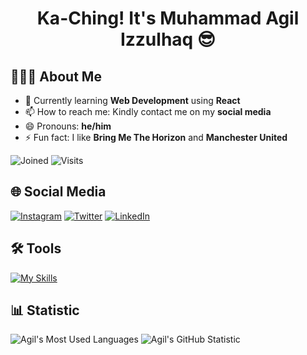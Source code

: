 <h1 align="center">Ka-Ching! It's Muhammad Agil Izzulhaq 😎</h1>

## 👨🏻‍💻 About Me
- 🌱 Currently learning **Web Development** using **React**
- 📫 How to reach me: Kindly contact me on my **social media**
- 😄 Pronouns: **he/him**
- ⚡ Fun fact: I like **Bring Me The Horizon** and **Manchester United**

![Joined](https://img.shields.io/badge/Joined-September%2027,%202021-green?style=flat&logo=github)
![Visits](https://badges.pufler.dev/visits/agilizzulhaq/agilizzulhaq)


## 🌐 Social Media
[![Instagram](https://img.shields.io/badge/Instagram-izzulhaqagil-purple?style=flat&logo=instagram)](https://www.instagram.com/izzulhaqagil/)
[![Twitter](https://img.shields.io/badge/Twitter-agilizzulhaq-blue?style=flat&logo=twitter)](https://twitter.com/agilinho)
[![LinkedIn](https://img.shields.io/badge/LinkedIn-agilizzulhaq-blue?style=flat&logo=linkedin)](https://www.linkedin.com/in/agilizzulhaq/)


## 🛠️ Tools
[![My Skills](https://skillicons.dev/icons?i=html,css,js,laravel,mysql,bootstrap,cpp,py,figma,ai,ps,androidstudio,kotlin,java,cpp)](https://skillicons.dev)

## 📊 Statistic
![Agil's Most Used Languages](https://github-readme-stats.vercel.app/api/top-langs/?username=agilizzulhaq&theme=transparent&show_icons=true)
![Agil's GitHub Statistic](https://github-readme-stats.vercel.app/api?username=agilizzulhaq&theme=transparent&show_icons=true)
